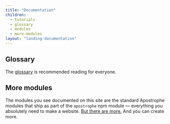 ```yaml
---
title: "Documentation"
children:
  - tutorials
  - glossary
  - modules
  - more-modules
layout: "landing-documentation"
---
```


## Glossary

The [glossary](glossary.html) is recommended reading for everyone.

## More modules

The modules you see documented on this site are the standard Apostrophe modules that ship as part of the `apostrophe` npm module — everything you absolutely need to make a website. [But there are more.](more-modules.html) And you can create more.
